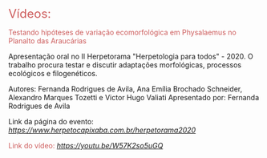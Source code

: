 

<font size="5"><span style="color: IndianRed">Vídeos: </span> </font>

<span style="color: IndianRed">Testando   hipóteses   de   variação   ecomorfológica  em  Physalaemus no Planalto das Araucárias </span>

Apresentação oral no II Herpetorama "Herpetologia para todos" - 2020.
O trabalho procura testar e discutir adaptações morfológicas, processos ecológicos e filogenéticos. 

Autores: Fernanda Rodrigues de Avila, Ana Emília Brochado Schneider, Alexandro Marques Tozetti e Victor Hugo Valiati
Apresentado por: Fernanda Rodrigues de Avila

Link da página do evento: *<https://www.herpetocapixaba.com.br/herpetorama2020>*

<span style="color: IndianRed">Link do vídeo: *<https://youtu.be/W57K2so5uGQ>* </span>
